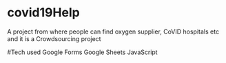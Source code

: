 # covid19Help
A project from where people can find oxygen supplier, CoVID hospitals etc and it is a Crowdsourcing project

#Tech used
Google Forms
Google Sheets
JavaScript
